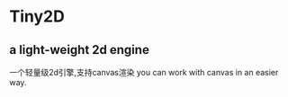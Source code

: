 # Tiny2D
## a light-weight 2d engine
 一个轻量级2d引擎,支持canvas渲染
 you can work with canvas in an easier way.
